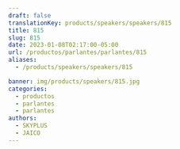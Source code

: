 ```yaml
---
draft: false
translationKey: products/speakers/speakers/815
title: 815
slug: 815
date: 2023-01-08T02:17:00-05:00
url: /productos/parlantes/parlantes/815
aliases:
  - /products/speakers/speakers/815

banner: img/products/speakers/815.jpg
categories: 
  - productos
  - parlantes
  - parlantes
authors:
  - SKYPLUS
  - JAICO
---
```

